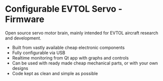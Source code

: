 # Configurable EVTOL Servo - Firmware

Open source servo motor brain, mainly intended for EVTOL aircraft research and development.
- Built from vastly available cheap electronic components
- Fully configurable via USB
- Realtime monitoring from Qt app with graphs and controls
- Can be used with ready made cheap mechanical parts, or with your own designs
- Code kept as clean and simple as possible
